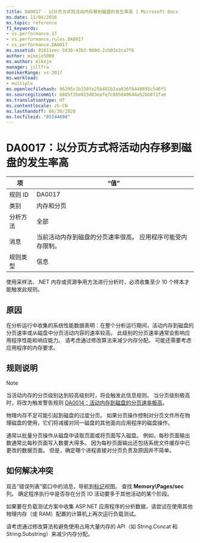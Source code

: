 ```yaml
---
title: DA0017 - 以分页方式将活动内存移到磁盘的发生率高 | Microsoft Docs
ms.date: 11/04/2016
ms.topic: reference
f1_keywords:
- vs.performance.17
- vs.performance.rules.DA0017
- vs.performance.DA0017
ms.assetid: 01011eec-5930-43b3-980d-2cb01e2ca7f6
author: mikejo5000
ms.author: mikejo
manager: jillfra
monikerRange: vs-2017
ms.workload:
- multiple
ms.openlocfilehash: 06295c1b158fe25b481b2aa036f8448895c546f5
ms.sourcegitcommit: b885f26e015d03eafe7c885040644a52bb071fae
ms.translationtype: HT
ms.contentlocale: zh-CN
ms.lasthandoff: 06/30/2020
ms.locfileid: "85544698"
---
```

# <a name="da0017-high-rates-of-paging-active-memory-to-disk"></a>DA0017：以分页方式将活动内存移到磁盘的发生率高

|项|“值”|
|-|-|
|规则 ID|DA0017|
|类别|内存和分页|
|分析方法|全部|
|消息|当前活动内存到磁盘的分页速率很高。 应用程序可能受内存限制。|
|规则类型|信息|

 使用采样法、.NET 内存或资源争用方法进行分析时，必须收集至少 10 个样本才能触发此规则。

## <a name="cause"></a>原因
 在分析运行中收集的系统性能数据表明：在整个分析运行期间，活动内存到磁盘的分页速率或从磁盘中分页活动内容的速率较高。 此级别的分页速率通常会影响应用程序性能和响应能力。 请考虑通过修改算法来减少内存分配。 可能还需要考虑应用程序的内存要求。

## <a name="rule-description"></a>规则说明

> [!NOTE]
> 当活动内存的分页级别达到较高级别时，将会触发此信息规则。 当分页级别极高时，将改为触发警告规则 [DA0014：活动内存到磁盘的分页速率极高](../profiling/da0014-extremely-high-rates-of-paging-active-memory-to-disk.md)。

 物理内存不足可能引起到磁盘的过度分页。 如果分页操作控制对分页文件所在物理磁盘的使用，它们将减缓对同一磁盘的其他面向应用程序的磁盘操作。

 通常以批量分页操作从磁盘中读取页面或将页面写入磁盘。 例如，每秒页面输出数通常比每秒页面写入数要大得多。 因为每秒页面输出还包括系统文件缓存中已更改的数据页面。 但是，确定哪个进程直接对分页负责及原因并不简单。

## <a name="how-to-fix-violations"></a>如何解决冲突
 双击“错误列表”窗口中的消息，导航到[标记](../profiling/marks-view.md)视图。 查找 **Memory\Pages/sec** 列。 确定程序执行中是否存在分页 IO 活动要多于其他活动的某个阶段。

 如果要在负载测试方案中收集 ASP.NET 应用程序的分析数据，请尝试在使用其他物理内存（或 RAM）配置的计算机上再次运行负载测试。

 请考虑通过修改算法和避免使用占用大量内存的 API（如 String.Concat 和 String.Substring）来减少内存分配。
